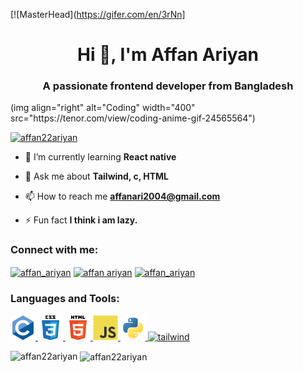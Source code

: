 [![MasterHead](https://gifer.com/en/3rNn]
<h1 align="center">Hi 👋, I'm Affan Ariyan</h1>
<h3 align="center">A passionate frontend developer from Bangladesh</h3> 
(img align="right" alt="Coding" width="400" src="https://tenor.com/view/coding-anime-gif-24565564")

<p align="left"> <a href="https://github.com/ryo-ma/github-profile-trophy"><img src="https://github-profile-trophy.vercel.app/?username=affan22ariyan" alt="affan22ariyan" /></a> </p>

- 🌱 I’m currently learning **React native**

- 💬 Ask me about **Tailwind, c, HTML**

- 📫 How to reach me **affanari2004@gmail.com**

- ⚡ Fun fact **I think i am lazy.**

<h3 align="left">Connect with me:</h3>
<p align="left">
<a href="https://twitter.com/affan_ariyan" target="blank"><img align="center" src="https://raw.githubusercontent.com/rahuldkjain/github-profile-readme-generator/master/src/images/icons/Social/twitter.svg" alt="affan_ariyan" height="30" width="40" /></a>
<a href="https://linkedin.com/in/affan ariyan" target="blank"><img align="center" src="https://raw.githubusercontent.com/rahuldkjain/github-profile-readme-generator/master/src/images/icons/Social/linked-in-alt.svg" alt="affan ariyan" height="30" width="40" /></a>
<a href="https://instagram.com/affan_ariyan" target="blank"><img align="center" src="https://raw.githubusercontent.com/rahuldkjain/github-profile-readme-generator/master/src/images/icons/Social/instagram.svg" alt="affan_ariyan" height="30" width="40" /></a>
</p>

<h3 align="left">Languages and Tools:</h3>
<p align="left"> <a href="https://www.cprogramming.com/" target="_blank" rel="noreferrer"> <img src="https://raw.githubusercontent.com/devicons/devicon/master/icons/c/c-original.svg" alt="c" width="40" height="40"/> </a> <a href="https://www.w3schools.com/css/" target="_blank" rel="noreferrer"> <img src="https://raw.githubusercontent.com/devicons/devicon/master/icons/css3/css3-original-wordmark.svg" alt="css3" width="40" height="40"/> </a> <a href="https://www.w3.org/html/" target="_blank" rel="noreferrer"> <img src="https://raw.githubusercontent.com/devicons/devicon/master/icons/html5/html5-original-wordmark.svg" alt="html5" width="40" height="40"/> </a> <a href="https://developer.mozilla.org/en-US/docs/Web/JavaScript" target="_blank" rel="noreferrer"> <img src="https://raw.githubusercontent.com/devicons/devicon/master/icons/javascript/javascript-original.svg" alt="javascript" width="40" height="40"/> </a> <a href="https://www.python.org" target="_blank" rel="noreferrer"> <img src="https://raw.githubusercontent.com/devicons/devicon/master/icons/python/python-original.svg" alt="python" width="40" height="40"/> </a> <a href="https://tailwindcss.com/" target="_blank" rel="noreferrer"> <img src="https://www.vectorlogo.zone/logos/tailwindcss/tailwindcss-icon.svg" alt="tailwind" width="40" height="40"/> </a> </p>

<p><img align="left" src="https://github-readme-stats.vercel.app/api/top-langs?username=affan22ariyan&show_icons=true&locale=en&layout=compact" alt="affan22ariyan" /></p>

<p>&nbsp;<img align="center" src="https://github-readme-stats.vercel.app/api?username=affan22ariyan&show_icons=true&locale=en" alt="affan22ariyan" /></p>
